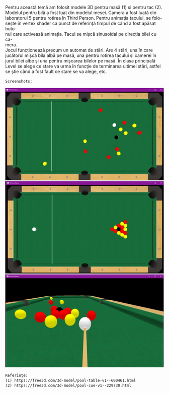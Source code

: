 Pentru această temă am folosit modele 3D pentru masă (1) și pentru tac (2).<br />
Modelul pentru bilă a fost luat din modelul mesei. Camera a fost luată din<br />
laboratorul 5 pentru rotirea în Third Person. Pentru animația tacului, se folo-<br />
sește în vertex shader ca punct de referință timpul de când a fost apăsat buto-<br />
nul care activează animația. Tacul se mișcă sinusoidal pe direcția bilei cu ca-<br />
mera.<br />
Jocul funcționează precum un automat de stări. Are 4 stări, una în care<br />
jucătorul mișcă bila albă pe masă, una pentru rotirea tacului și camerei în<br />
jurul bilei albe și una pentru mișcarea bilelor pe masă. În clasa principală<br />
Level se alege ce stare va urma în funcție de terminarea ultimei stări, astfel<br />
se știe când a fost fault ce stare se va alege, etc.<br />

    Screenshots:
![Demo_1](DEMO_1.png)
![Demo_2](DEMO_2.png)
![Demo_3](DEMO_3.png)

    Referințe:
    (1) https://free3d.com/3d-model/pool-table-v1--600461.html
    (2) https://free3d.com/3d-model/pool-cue-v1--229730.html
